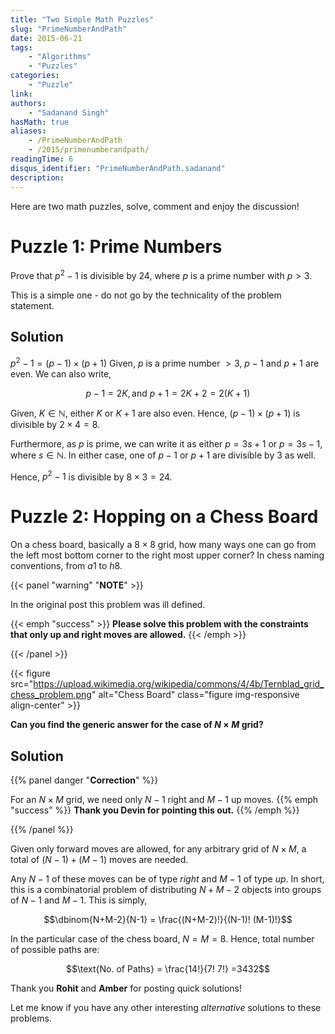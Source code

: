```yaml
---
title: "Two Simple Math Puzzles"
slug: "PrimeNumberAndPath"
date: 2015-06-21
tags:
    - "Algorithms"
    - "Puzzles"
categories:
    - "Puzzle"
link:
authors:
    - "Sadanand Singh"
hasMath: true
aliases:
    - /PrimeNumberAndPath
    - /2015/primenumberandpath/
readingTime: 6
disqus_identifier: "PrimeNumberAndPath.sadanand"
description:
---
```


Here are two math puzzles, solve, comment and enjoy the discussion!

<!--more-->

<!--toc-->

Puzzle 1: Prime Numbers
=======================

Prove that $p^2-1$ is divisible by 24, where $p$ is a prime number with
$p>3$.

This is a simple one - do not go by the technicality of the problem
statement.

Solution
---------

$p^2-1 = (p-1)\times (p+1)$ Given, $p$ is a prime number $>3$, $p-1$ and
$p+1$ are even. We can also write,

$$p-1=2K, \text{and } p+1=2K+2=2(K+1)$$

Given, $K \in \mathbb{N}$, either $K$ or $K+1$ are also even. Hence,
$(p-1)\times (p+1)$ is divisible by $2\times 4 = 8$.

Furthermore, as $p$ is prime, we can write it as either $p = 3s+1$ or
$p = 3s-1$, where $s \in \mathbb{N}$. In either case, one of $p-1$ or
$p+1$ are divisible by 3 as well.

Hence, $p^2-1$ is divisible by $8\times 3 = 24$.

Puzzle 2: Hopping on a Chess Board
==================================

On a chess board, basically a $8\times 8$ grid, how many ways one can go
from the left most bottom corner to the right most upper corner? In
chess naming conventions, from $a1$ to $h8$.

{{< panel "warning" "**NOTE**" >}}

In the original post this problem was ill defined.

{{< emph "success" >}}
**Please solve this problem with the constraints that only up and right moves are allowed.**
{{< /emph >}}

{{< /panel >}}

{{< figure src="https://upload.wikimedia.org/wikipedia/commons/4/4b/Ternblad_grid_chess_problem.png" alt="Chess Board" class="figure img-responsive align-center" >}}

**Can you find the generic answer for the case of $N\times M$ grid?**

Solution
----------

{{% panel danger "**Correction**" %}}

For an $N\times M$ grid, we need only $N-1$ right and $M-1$ up moves.
{{% emph "success" %}}
__Thank you Devin for pointing this out.__
{{% /emph %}}

{{% /panel %}}

Given only forward moves are allowed, for any arbitrary grid of
$N\times M$, a total of $(N-1) + (M-1)$ moves are needed.

Any $N-1$ of these moves can be of type *right* and $M-1$ of type *up*.
In short, this is a combinatorial problem of distributing $N+M-2$
objects into groups of $N-1$ and $M-1$. This is simply,

$$\dbinom{N+M-2}{N-1} = \frac{(N+M-2)!}{(N-1)! (M-1)!}$$

In the particular case of the chess board, $N = M = 8$. Hence, total
number of possible paths are:

$$\text{No. of Paths} = \frac{14!}{7! 7!} =3432$$

Thank you __Rohit__ and __Amber__ for posting quick solutions!

Let me know if you have any other interesting *alternative* solutions to
these problems.
